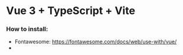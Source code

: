 # Vue 3 + TypeScript + Vite

### How to install:

- Fontawesome: https://fontawesome.com/docs/web/use-with/vue/
- 